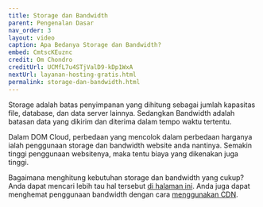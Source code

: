 ```yaml
---
title: Storage dan Bandwidth
parent: Pengenalan Dasar
nav_order: 3
layout: video
caption: Apa Bedanya Storage dan Bandwidth?
embed: CmtscKEuznc
credit: Om Chondro
creditUrl: UCMfL7u4STjValD9-kDp1WxA
nextUrl: layanan-hosting-gratis.html
permalink: storage-dan-bandwidth.html
---
```


Storage adalah batas penyimpanan yang dihitung sebagai jumlah kapasitas file, database, dan data server lainnya. Sedangkan Bandwidth adalah batasan data yang dikirim dan diterima dalam tempo waktu tertentu.

Dalam DOM Cloud, perbedaan yang mencolok dalam perbedaan harganya ialah penggunaan storage dan bandwidth website anda nantinya. Semakin tinggi penggunaan websitenya, maka tentu biaya yang dikenakan juga tinggi.

Bagaimana menghitung kebutuhan storage dan bandwidth yang cukup? Anda dapat mencari lebih tau hal tersebut [di halaman ini](fair-usage.html). Anda juga dapat menghemat penggunaan bandwidth dengan cara [menggunakan CDN](optimasi-cdn.html).
